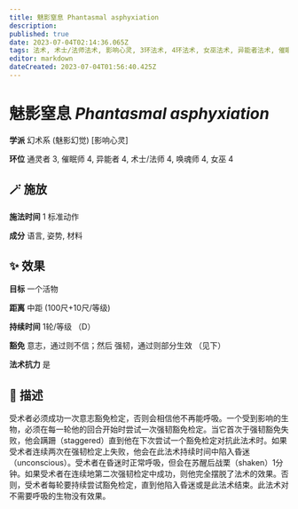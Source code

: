 ```yaml
---
title: 魅影窒息 Phantasmal asphyxiation
description: 
published: true
date: 2023-07-04T02:14:36.065Z
tags: 法术, 术士/法师法术, 影响心灵, 3环法术, 4环法术, 女巫法术, 异能者法术, 催眠师法术, 通灵者法术, 唤魂师法术, 幻术系, 魅影幻觉
editor: markdown
dateCreated: 2023-07-04T01:56:40.425Z
---
```


# **魅影窒息** *Phantasmal asphyxiation*

**学派** 幻术系 (魅影幻觉) \[影响心灵\] 

**环位** 通灵者 3, 催眠师 4, 异能者 4, 术士/法师 4, 唤魂师 4, 女巫 4

## 🪄 施放

**施法时间** 1 标准动作

**成分** 语言, 姿势, 材料

## ✨ 效果 

**目标** 一个活物 

**距离** 中距 (100尺+10尺/等级)  

**持续时间** 1轮/等级 （D） 

**豁免** 意志，通过则不信；然后 强韧，通过则部分生效 （见下）

**法术抗力** 是

## 📖 描述

受术者必须成功一次意志豁免检定，否则会相信他不再能呼吸。一个受到影响的生物，必须在每一轮他的回合开始时尝试一次强韧豁免检定。当它首次于强韧豁免失败，他会蹒跚（staggered）直到他在下次尝试一个豁免检定对抗此法术时。如果受术者连续两次在强韧检定上失败，他会在此法术持续时间中陷入昏迷（unconscious）。受术者在昏迷时正常呼吸，但会在苏醒后战栗（shaken）1分钟。如果受术者在连续地第二次强韧检定中成功，则他完全摆脱了法术的效果。否则，受术者每轮要持续尝试豁免检定，直到他陷入昏迷或是此法术结束。此法术对不需要呼吸的生物没有效果。
    